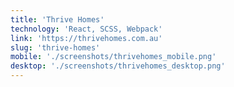 ```yaml
---
title: 'Thrive Homes'
technology: 'React, SCSS, Webpack'
link: 'https://thrivehomes.com.au'
slug: 'thrive-homes'
mobile: './screenshots/thrivehomes_mobile.png'
desktop: './screenshots/thrivehomes_desktop.png'
---
```

